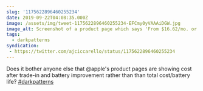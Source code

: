 ```yaml
---
slug: '1175622896460255234'
date: 2019-09-22T04:08:35.000Z
image: /assets/img/tweet-1175622896460255234-EFCmy0yVAAAiDGW.jpg
image_alt: Screenshot of a product page which says 'From $16.62/mo. or $399 with trade-in.*'
tags:
  - darkpatterns
syndication:
 - https://twitter.com/ajciccarello/status/1175622896460255234
---
```


Does it bother anyone else that @apple's product pages are showing cost after trade-in and battery improvement rather than than total cost/battery life? [#darkpatterns](/posts/tags/darkpatterns) 

